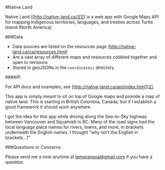 #Native Land

Native Land ([http://native-land.ca/][1]) is a web app with Google Maps API for mapping Indigenous territories, languages, and treaties across Turtle Island (North America).

###Data

* Data sources are listed on the resources page (http://native-land.ca/ca/resources.html)
* Are a vast array of different maps and resources cobbled together and open to revisions
* Stored in geoJSONs in the `coordinates/` directory

###API

For API docs and examples, see [http://native-land.ca/api/index.html][2].

<p>This app is simply meant to sit on top of Google maps and provide a map of native land. This is starting in British Columbia, Canada, but if I establish a good framework it should work anywhere.</p>
<p>I got the idea for this app while driving along the Sea-to-Sky highway between Vancouver and Squamish in BC. Many of the road signs had the local language place names for rivers, towns, and more, in brackets underneath the English names. I thought "why isn't the English in brackets...?"</p>

###Questions or Concerns

Please send me a note anytime at tempranova@gmail.com if you have a question.

[1]:http://native-land.ca
[2]:http://native-land.ca/api/index.html